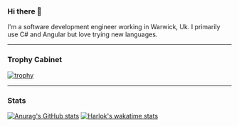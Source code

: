 ### Hi there 👋

I'm a software development engineer working in Warwick, Uk. I primarily use C# and Angular but love trying new languages.

***
### Trophy Cabinet
[![trophy](https://github-profile-trophy.vercel.app/?username=cjhawes&theme=tokyonight)](https://github.com/ryo-ma/github-profile-trophy)
***
### Stats
[![Anurag's GitHub stats](https://github-readme-stats.vercel.app/api?username=cjhawes&show_icons=true&theme=tokyonight&include_all_commits=true&show=reviews,discussions_started,discussions_answered&rank_icon=github)](https://github.com/anuraghazra/github-readme-stats)
[![Harlok's wakatime stats](https://github-readme-stats.vercel.app/api/wakatime?username=cjhawes&theme=tokyonight&layout=compact)](https://github.com/anuraghazra/github-readme-stats)
